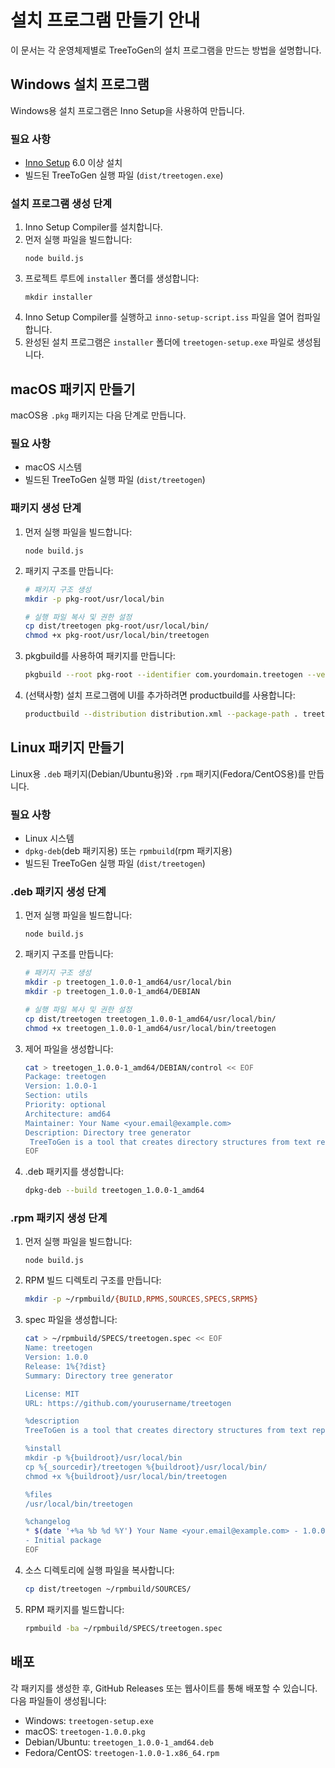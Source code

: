 # 설치 프로그램 만들기 안내

이 문서는 각 운영체제별로 TreeToGen의 설치 프로그램을 만드는 방법을 설명합니다.

## Windows 설치 프로그램

Windows용 설치 프로그램은 Inno Setup을 사용하여 만듭니다.

### 필요 사항
- [Inno Setup](https://jrsoftware.org/isdl.php) 6.0 이상 설치
- 빌드된 TreeToGen 실행 파일 (`dist/treetogen.exe`)

### 설치 프로그램 생성 단계

1. Inno Setup Compiler를 설치합니다.
2. 먼저 실행 파일을 빌드합니다:
   ```
   node build.js
   ```
3. 프로젝트 루트에 `installer` 폴더를 생성합니다:
   ```
   mkdir installer
   ```
4. Inno Setup Compiler를 실행하고 `inno-setup-script.iss` 파일을 열어 컴파일합니다.
5. 완성된 설치 프로그램은 `installer` 폴더에 `treetogen-setup.exe` 파일로 생성됩니다.

## macOS 패키지 만들기

macOS용 `.pkg` 패키지는 다음 단계로 만듭니다.

### 필요 사항
- macOS 시스템
- 빌드된 TreeToGen 실행 파일 (`dist/treetogen`)

### 패키지 생성 단계

1. 먼저 실행 파일을 빌드합니다:
   ```
   node build.js
   ```

2. 패키지 구조를 만듭니다:
   ```bash
   # 패키지 구조 생성
   mkdir -p pkg-root/usr/local/bin
   
   # 실행 파일 복사 및 권한 설정
   cp dist/treetogen pkg-root/usr/local/bin/
   chmod +x pkg-root/usr/local/bin/treetogen
   ```

3. pkgbuild를 사용하여 패키지를 만듭니다:
   ```bash
   pkgbuild --root pkg-root --identifier com.yourdomain.treetogen --version 1.0.0 treetogen-1.0.0.pkg
   ```

4. (선택사항) 설치 프로그램에 UI를 추가하려면 productbuild를 사용합니다:
   ```bash
   productbuild --distribution distribution.xml --package-path . treetogen-1.0.0-installer.pkg
   ```

## Linux 패키지 만들기

Linux용 `.deb` 패키지(Debian/Ubuntu용)와 `.rpm` 패키지(Fedora/CentOS용)를 만듭니다.

### 필요 사항
- Linux 시스템
- `dpkg-deb`(deb 패키지용) 또는 `rpmbuild`(rpm 패키지용)
- 빌드된 TreeToGen 실행 파일 (`dist/treetogen`)

### .deb 패키지 생성 단계

1. 먼저 실행 파일을 빌드합니다:
   ```
   node build.js
   ```

2. 패키지 구조를 만듭니다:
   ```bash
   # 패키지 구조 생성
   mkdir -p treetogen_1.0.0-1_amd64/usr/local/bin
   mkdir -p treetogen_1.0.0-1_amd64/DEBIAN
   
   # 실행 파일 복사 및 권한 설정
   cp dist/treetogen treetogen_1.0.0-1_amd64/usr/local/bin/
   chmod +x treetogen_1.0.0-1_amd64/usr/local/bin/treetogen
   ```

3. 제어 파일을 생성합니다:
   ```bash
   cat > treetogen_1.0.0-1_amd64/DEBIAN/control << EOF
   Package: treetogen
   Version: 1.0.0-1
   Section: utils
   Priority: optional
   Architecture: amd64
   Maintainer: Your Name <your.email@example.com>
   Description: Directory tree generator
    TreeToGen is a tool that creates directory structures from text representations.
   EOF
   ```

4. .deb 패키지를 생성합니다:
   ```bash
   dpkg-deb --build treetogen_1.0.0-1_amd64
   ```

### .rpm 패키지 생성 단계

1. 먼저 실행 파일을 빌드합니다:
   ```
   node build.js
   ```

2. RPM 빌드 디렉토리 구조를 만듭니다:
   ```bash
   mkdir -p ~/rpmbuild/{BUILD,RPMS,SOURCES,SPECS,SRPMS}
   ```

3. spec 파일을 생성합니다:
   ```bash
   cat > ~/rpmbuild/SPECS/treetogen.spec << EOF
   Name: treetogen
   Version: 1.0.0
   Release: 1%{?dist}
   Summary: Directory tree generator
   
   License: MIT
   URL: https://github.com/yourusername/treetogen
   
   %description
   TreeToGen is a tool that creates directory structures from text representations.
   
   %install
   mkdir -p %{buildroot}/usr/local/bin
   cp %{_sourcedir}/treetogen %{buildroot}/usr/local/bin/
   chmod +x %{buildroot}/usr/local/bin/treetogen
   
   %files
   /usr/local/bin/treetogen
   
   %changelog
   * $(date '+%a %b %d %Y') Your Name <your.email@example.com> - 1.0.0-1
   - Initial package
   EOF
   ```

4. 소스 디렉토리에 실행 파일을 복사합니다:
   ```bash
   cp dist/treetogen ~/rpmbuild/SOURCES/
   ```

5. RPM 패키지를 빌드합니다:
   ```bash
   rpmbuild -ba ~/rpmbuild/SPECS/treetogen.spec
   ```

## 배포

각 패키지를 생성한 후, GitHub Releases 또는 웹사이트를 통해 배포할 수 있습니다. 다음 파일들이 생성됩니다:

- Windows: `treetogen-setup.exe`
- macOS: `treetogen-1.0.0.pkg`
- Debian/Ubuntu: `treetogen_1.0.0-1_amd64.deb`
- Fedora/CentOS: `treetogen-1.0.0-1.x86_64.rpm`